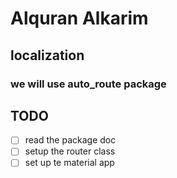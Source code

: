 # Alquran Alkarim

## localization

### we will use auto_route package

## TODO

- [ ] read the package doc
- [ ] setup the router class
- [ ] set up te material app
